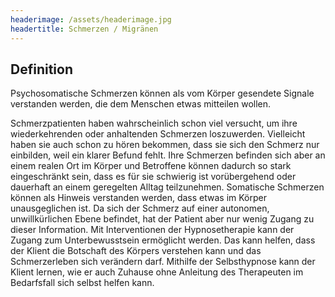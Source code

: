 ```yaml
---
headerimage: /assets/headerimage.jpg
headertitle: Schmerzen / Migränen
---
```


## Definition
Psychosomatische Schmerzen können als vom Körper gesendete Signale verstanden werden, die dem Menschen etwas mitteilen wollen.

Schmerzpatienten haben wahrscheinlich schon viel versucht, um ihre wiederkehrenden oder anhaltenden Schmerzen loszuwerden. Vielleicht haben sie auch schon zu hören bekommen, dass sie sich den Schmerz nur einbilden, weil ein klarer Befund fehlt. Ihre Schmerzen befinden sich aber an einem realen Ort im Körper und Betroffene können dadurch so stark eingeschränkt sein, dass es für sie schwierig ist vorübergehend oder dauerhaft an einem geregelten Alltag teilzunehmen. 
Somatische Schmerzen können als Hinweis verstanden werden, dass etwas im Körper unausgeglichen ist. Da sich der Schmerz auf einer autonomen, unwillkürlichen Ebene befindet, hat der Patient aber nur wenig Zugang zu dieser Information. Mit Interventionen der Hypnosetherapie kann der Zugang zum Unterbewusstsein ermöglicht werden. Das kann helfen, dass der Klient die Botschaft des Körpers verstehen kann und das Schmerzerleben sich verändern darf.
Mithilfe der Selbsthypnose kann der Klient lernen, wie er auch Zuhause ohne Anleitung des Therapeuten im Bedarfsfall sich selbst helfen kann.